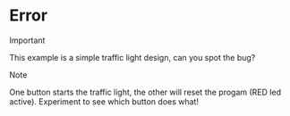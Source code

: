 # Error

> [!IMPORTANT]
> This example is a simple traffic light design, can you spot the bug?

> [!NOTE]
> One button starts the traffic light, the other will reset the progam (RED led active). Experiment to see which button does what!
